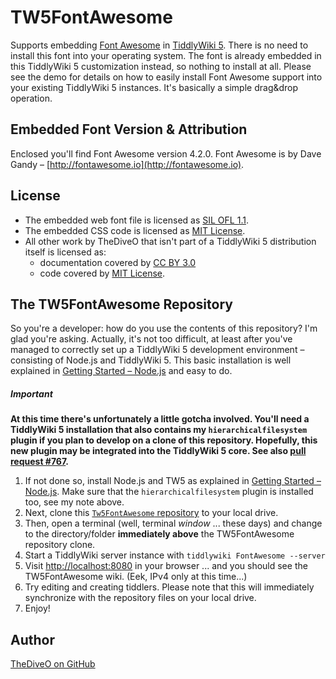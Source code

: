 # TW5FontAwesome

Supports embedding [Font Awesome](http://fortawesome.github.io/Font-Awesome/) in [TiddlyWiki 5](http://tiddlywiki.com).
There is no need to install this font into your operating system. The font is already embedded in this TiddlyWiki 5
customization instead, so nothing to install at all. Please see the demo for details on how to easily install Font
Awesome support into your existing TiddlyWiki 5 instances. It's basically a simple drag&amp;drop operation.

## Embedded Font Version & Attribution

Enclosed you'll find Font Awesome version 4.2.0. Font Awesome is by Dave Gandy &ndash; [http://fontawesome.io](http://fontawesome.io).

## License

* The embedded web font file is licensed as [SIL OFL 1.1](http://scripts.sil.org/OFL).
* The embedded CSS code is licensed as [MIT License](http://opensource.org/licenses/mit-license.html).
* All other work by TheDiveO that isn't part of a TiddlyWiki 5 distribution itself is licensed as:
  * documentation covered by [CC BY 3.0](http://creativecommons.org/licenses/by/3.0/)
  * code covered by [MIT License](http://opensource.org/licenses/mit-license.html).

## The TW5FontAwesome Repository

So you're a developer: how do you use the contents of this repository? I'm glad you're asking. Actually, it's not too
difficult, at least after you've managed to correctly set up a TiddlyWiki 5 development environment &ndash; consisting
of Node.js and TiddlyWiki 5. This basic installation is well explained in [Getting Started &ndash;
Node.js](http://tiddlywiki.com/#GettingStarted%20-%20Node.js:[[GettingStarted%20-%20Node.js]]) and easy to do.

##### Important

**At this time there's unfortunately a little gotcha involved.
You'll need a TiddlyWiki 5 installation that also contains my ``hierarchicalfilesystem``
plugin if you plan to develop on a clone of this repository. Hopefully, this new plugin may be integrated into
the TiddlyWiki 5 core. See also [pull request #767](https://github.com/Jermolene/TiddlyWiki5/pull/767).**

1. If not done so, install Node.js and TW5 as explained in [Getting Started &ndash;
Node.js](http://tiddlywiki.com/#GettingStarted%20-%20Node.js:[[GettingStarted%20-%20Node.js]]). Make sure that
the ``hierarchicalfilesystem`` plugin is installed too, see my note above.
1. Next, clone this [``Tw5FontAwesome`` repository](https://github.com/TheDiveO/TW5FontAwesome.git)
to your local drive.
1. Then, open a terminal (well, terminal *window* ... these days) and change to the directory/folder **immediately above** the TW5FontAwesome repository clone.
1. Start a TiddlyWiki server instance with ``tiddlywiki FontAwesome --server``
1. Visit [http://localhost:8080](http://localhost:8080) in your browser ... and you should see the TW5FontAwesome wiki. (Eek, IPv4 only at this time...)
1. Try editing and creating tiddlers. Please note that this will immediately synchronize with the repository files on your local drive.
1. Enjoy!

## Author

[TheDiveO on GitHub](https://github.com/TheDiveO)
